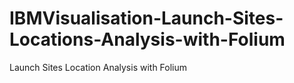 # IBMVisualisation-Launch-Sites-Locations-Analysis-with-Folium
Launch Sites Location Analysis with Folium
